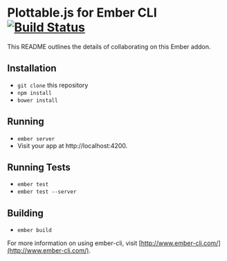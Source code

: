 # Plottable.js for Ember CLI [![Build Status](https://travis-ci.org/karelvuong/ember-cli-plottable.svg)](https://travis-ci.org/karelvuong/ember-cli-plottable)

This README outlines the details of collaborating on this Ember addon.

## Installation

* `git clone` this repository
* `npm install`
* `bower install`

## Running

* `ember server`
* Visit your app at http://localhost:4200.

## Running Tests

* `ember test`
* `ember test --server`

## Building

* `ember build`

For more information on using ember-cli, visit [http://www.ember-cli.com/](http://www.ember-cli.com/).
